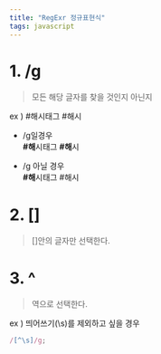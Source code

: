 ```yaml
---
title: "RegExr 정규표현식"
tags: javascript
---
```


# 1. /g

> 모든 해당 글자를 찾을 것인지 아닌지

ex ) #해시태그 #해시

- /g일경우 <br/>
  <b>#해</b>시태그 <b>#해</b>시

- /g 아닐 경우 <br/>
  <b>#해</b>시태그 #해시

# 2. []

> []안의 글자만 선택한다.

# 3. ^

> 역으로 선택한다.

ex ) 띄어쓰기(\s)를 제외하고 싶을 경우

```js
/[^\s]/g;
```
